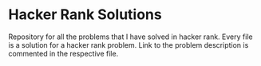# Hacker Rank Solutions
Repository for all the problems that I have solved in hacker rank.
Every file is a solution for a hacker rank problem. Link to the problem description is commented in the respective file.
